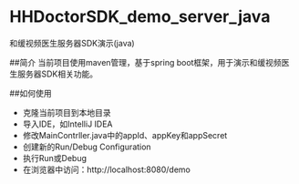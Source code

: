 # HHDoctorSDK_demo_server_java
和缓视频医生服务器SDK演示(java)

##简介
当前项目使用maven管理，基于spring boot框架，用于演示和缓视频医生服务器SDK相关功能。

##如何使用
* 克隆当前项目到本地目录
* 导入IDE，如IntelliJ IDEA
* 修改MainContrller.java中的appId、appKey和appSecret
* 创建新的Run/Debug Configuration
* 执行Run或Debug
* 在浏览器中访问：http://localhost:8080/demo
